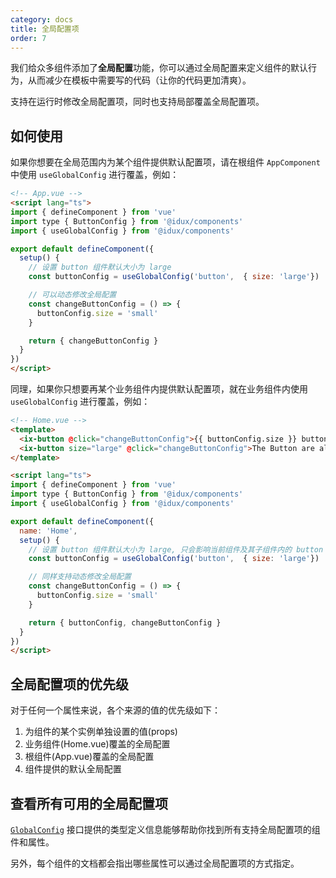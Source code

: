 ```yaml
---
category: docs
title: 全局配置项
order: 7
---
```


我们给众多组件添加了**全局配置**功能，你可以通过全局配置来定义组件的默认行为，从而减少在模板中需要写的代码（让你的代码更加清爽）。

支持在运行时修改全局配置项，同时也支持局部覆盖全局配置项。

## 如何使用

如果你想要在全局范围内为某个组件提供默认配置项，请在根组件 `AppComponent` 中使用 `useGlobalConfig` 进行覆盖，例如：

```html
<!-- App.vue -->
<script lang="ts">
import { defineComponent } from 'vue'
import type { ButtonConfig } from '@idux/components'
import { useGlobalConfig } from '@idux/components'

export default defineComponent({
  setup() {
    // 设置 button 组件默认大小为 large
    const buttonConfig = useGlobalConfig('button',  { size: 'large'})

    // 可以动态修改全局配置
    const changeButtonConfig = () => {
      buttonConfig.size = 'small'
    }

    return { changeButtonConfig }
  }
})
</script>
```

同理，如果你只想要再某个业务组件内提供默认配置项，就在业务组件内使用 `useGlobalConfig` 进行覆盖，例如：

```html
<!-- Home.vue -->
<template>
  <ix-button @click="changeButtonConfig">{{ buttonConfig.size }} button</ix-button>
  <ix-button size="large" @click="changeButtonConfig">The Button are always large</ix-button>
</template>

<script lang="ts">
import { defineComponent } from 'vue'
import type { ButtonConfig } from '@idux/components'
import { useGlobalConfig } from '@idux/components'

export default defineComponent({
  name: 'Home',
  setup() {
    // 设置 button 组件默认大小为 large, 只会影响当前组件及其子组件内的 button 大小
    const buttonConfig = useGlobalConfig('button',  { size: 'large'})

    // 同样支持动态修改全局配置
    const changeButtonConfig = () => {
      buttonConfig.size = 'small'
    }

    return { buttonConfig, changeButtonConfig }
  }
})
</script>
```

## 全局配置项的优先级

对于任何一个属性来说，各个来源的值的优先级如下：

1. 为组件的某个实例单独设置的值(props)
2. 业务组件(Home.vue)覆盖的全局配置
3. 根组件(App.vue)覆盖的全局配置
4. 组件提供的默认全局配置

## 查看所有可用的全局配置项

[`GlobalConfig`](https://github.com/IduxFE/idux/blob/master/packages/components/core/config/types.ts) 接口提供的类型定义信息能够帮助你找到所有支持全局配置项的组件和属性。

另外，每个组件的文档都会指出哪些属性可以通过全局配置项的方式指定。
